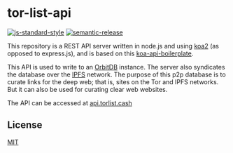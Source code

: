 # tor-list-api
[![js-standard-style](https://img.shields.io/badge/code%20style-standard-brightgreen.svg)](http://standardjs.com) [![semantic-release](https://img.shields.io/badge/%20%20%F0%9F%93%A6%F0%9F%9A%80-semantic--release-e10079.svg)](https://github.com/semantic-release/semantic-release)

This repository is a REST API server written in node.js and using [koa2](https://github.com/koajs/koa/tree/v2.x) (as opposed to express.js), and is based on this [koa-api-boilerplate](https://github.com/christroutner/koa-api-boilerplate).

This API is used to write to an [OrbitDB](https://orbitdb.org/) instance. The server also syndicates the database over the [IPFS](https://ipfs.io) network. The purpose of this p2p database is to curate links for the deep web; that is, sites on the Tor and IPFS networks. But it can also be used for curating clear web websites.

The API can be accessed at [api.torlist.cash](https://api.torlist.cash)

## License
[MIT](./LICENSE.md)
